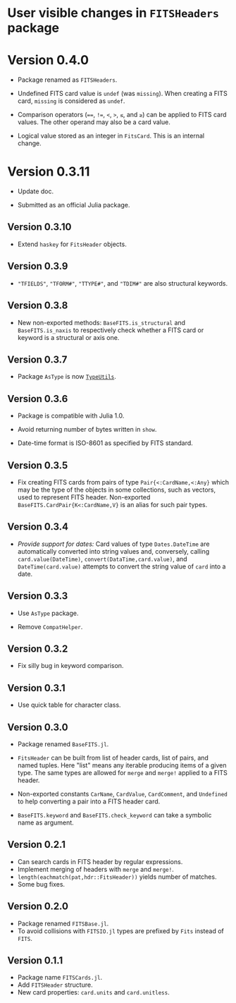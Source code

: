 # User visible changes in `FITSHeaders` package

# Version 0.4.0

- Package renamed as `FITSHeaders`.

- Undefined FITS card value is `undef` (was `missing`). When creating a FITS
  card, `missing` is considered as `undef`.

- Comparison operators (`==`, `!=`, `<`, `>`, `≤`, and `≥`) can be applied to
  FITS card values. The other operand may also be a card value.

- Logical value stored as an integer in `FitsCard`. This is an internal change.

# Version 0.3.11

- Update doc.

- Submitted as an official Julia package.

## Version 0.3.10

- Extend `haskey` for `FitsHeader` objects.

## Version 0.3.9

- `"TFIELDS"`, `"TFORM#"`, `"TTYPE#"`, and `"TDIM#"` are also structural keywords.

## Version 0.3.8

- New non-exported methods: `BaseFITS.is_structural` and `BaseFITS.is_naxis`
  to respectively check whether a FITS card or keyword is a structural or axis
  one.

## Version 0.3.7

- Package `AsType` is now [`TypeUtils`](https://github.com/emmt/TypeUtils.jl).

## Version 0.3.6

- Package is compatible with Julia 1.0.

- Avoid returning number of bytes written in `show`.

- Date-time format is ISO-8601 as specified by FITS standard.

## Version 0.3.5

- Fix creating FITS cards from pairs of type `Pair{<:CardName,<:Any}` which may
  be the type of the objects in some collections, such as vectors, used to
  represent FITS header. Non-exported `BaseFITS.CardPair{K<:CardName,V}` is an
  alias for such pair types.

## Version 0.3.4

- *Provide support for dates:* Card values of type `Dates.DateTime` are
  automatically converted into string values and, conversely, calling
  `card.value(DateTime)`, `convert(DataTime,card.value)`, and
  `DateTime(card.value)` attempts to convert the string value of `card` into a
  date.

## Version 0.3.3

- Use `AsType` package.

- Remove `CompatHelper`.

## Version 0.3.2

- Fix silly bug in keyword comparison.

## Version 0.3.1

- Use quick table for character class.

## Version 0.3.0

- Package renamed `BaseFITS.jl`.

- `FitsHeader` can be built from list of header cards, list of pairs, and named
  tuples. Here "list" means any iterable producing items of a given type. The
  same types are allowed for `merge` and `merge!` applied to a FITS header.

- Non-exported constants `CarName`, `CardValue`, `CardComment`, and `Undefined`
  to help converting a pair into a FITS header card.

- `BaseFITS.keyword` and `BaseFITS.check_keyword` can take a symbolic name as
  argument.

## Version 0.2.1

- Can search cards in FITS header by regular expressions.
- Implement merging of headers with `merge` and `merge!`.
- `length(eachmatch(pat,hdr::FitsHeader))` yields number of matches.
- Some bug fixes.

## Version 0.2.0

- Package renamed `FITSBase.jl`.
- To avoid collisions with `FITSIO.jl` types are prefixed by `Fits` instead of
  `FITS`.

## Version 0.1.1

- Package name `FITSCards.jl`.
- Add `FITSHeader` structure.
- New card properties: `card.units` and `card.unitless`.
